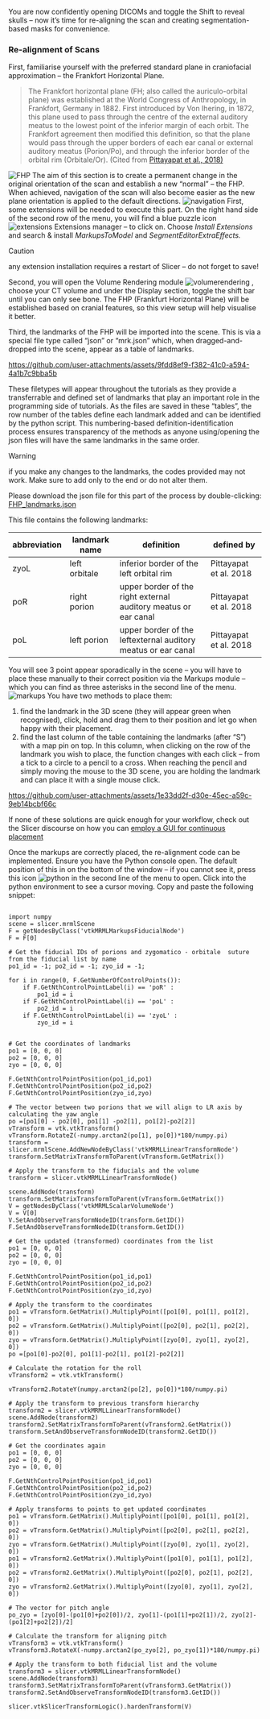 You are now confidently opening DICOMs and toggle the Shift to reveal skulls – now it’s time for re-aligning the scan and creating segmentation-based masks for convenience.
### Re-alignment of Scans
First, familiarise yourself with the preferred standard plane in craniofacial approximation  – the Frankfort Horizontal Plane.

> The Frankfort horizontal plane (FH; also called the auriculo-orbital plane) was established at the World Congress of Anthropology, in Frankfort, Germany in 1882. First introduced by Von Ihering, in 1872, this plane used to pass through the centre of the external auditory meatus to the lowest point of the inferior margin of each orbit. The Frankfort agreement then modified this definition, so that the plane would pass through the upper borders of each ear canal or external auditory meatus (Porion/Po), and through the inferior border of the orbital rim (Orbitale/Or). (Cited from [Pittayapat et al., 2018)](https://doi.org/10.1093/ejo/cjx066)

![FHP](https://github.com/user-attachments/assets/b8bbc8c3-ba9e-4c95-b4e0-035a8b103ce0)
The aim of this section is to create a permanent change in the original orientation of the scan and establish a new “normal”  – the FHP. When achieved, navigation of the scan will also become easier as the new plane orientation is applied to the default directions.
![navigation](https://github.com/user-attachments/assets/3391d21f-c7ca-4a8e-9a69-0ef8a06904f9)
First, some extensions will be needed to execute this part. On the right hand side of the second row of the menu, you will find a blue puzzle icon ![extensions](https://github.com/user-attachments/assets/c9e84ef8-ca33-4e92-b2ff-066e977b4ba6) Extensions manager – to click on. Choose _Install Extensions_ and search & install _MarkupsToModel_ and _SegmentEditorExtraEffects._ 

> [!CAUTION]
> any extension installation requires a restart of Slicer – do not forget to save!

Second, you will open the Volume Rendering module  ![volumerendering](https://github.com/user-attachments/assets/a5395818-542d-4d68-8d5e-1757e5c49ec4)
, choose your CT volume and under the Display  section, toggle the shift bar until you can only see bone. The FHP (Frankfurt Horizontal Plane) will be established based on cranial features, so this view setup will help visualise it better. 

Third,  the landmarks of the FHP will be imported into the scene. This is via a special file type called “json” or “mrk.json” which, when dragged-and-dropped into the scene, appear as a table of landmarks.

https://github.com/user-attachments/assets/9fdd8ef9-f382-41c0-a594-4a1b7c9bba5b

These filetypes will appear throughout the tutorials as they provide a transferrable and defined set of landmarks that play an important role in the programming side of tutorials. As the files are saved in these “tables”, the row number of the tables define each landmark added and can be identified by the python script. This numbering-based definition-identification process ensures transparency of the methods as anyone using/opening the json files will have the same landmarks in the same order.
> [!WARNING]
> if you make any changes to the landmarks, the codes provided may not work. Make sure to add only to the end or do not alter them.

Please download the json file for this part of the process by double-clicking: 
[FHP_landmarks.json](https://github.com/user-attachments/files/19097642/FHP_landmarks.json)

This file contains the following landmarks: 


abbreviation | landmark name | definition | defined by
-- | -- | -- | --
zyoL | left orbitale | inferior border of the left orbital rim | Pittayapat et al. 2018
poR | right porion | upper border of the right external auditory meatus or ear canal | Pittayapat et al. 2018
poL | left porion | upper border of the leftexternal auditory meatus or ear canal | Pittayapat et al. 2018


You will see 3 point appear sporadically in the scene – you will have to place these manually to their correct position via the Markups module – which you can find as three asterisks in the second line of the menu. 
![markups](https://github.com/user-attachments/assets/41b52cfe-97ed-4d94-b7fc-77b4d8090285)
You have two methods to place them: 

1. find the landmark in the 3D scene (they will appear green when recognised), click, hold and drag them to their position and let go when happy with their placement. 
2. find the last column of the table containing the landmarks (after “S”) with a map pin on top. In this column, when clicking on the row of the landmark you wish to place, the function changes with each click – from a tick to a circle to a pencil to a cross. When reaching the pencil and simply moving the mouse to the 3D scene, you are holding the landmark and can place it with a single mouse click. 

https://github.com/user-attachments/assets/1e33dd2f-d30e-45ec-a59c-9eb14bcbf66c


If none of these solutions are quick enough for your workflow, check out the Slicer discourse on how you can [employ a GUI for continuous placement](https://slicer.readthedocs.io/en/latest/developer_guide/script_repository.html#add-a-button-to-module-gui-to-activate-control-point-placement)


Once the markups are correctly placed, the re-alignment code can be implemented. Ensure you  have the Python console open. The default position of this in on the bottom of the window – if you cannot see it, press this icon ![python](https://github.com/user-attachments/assets/27a499fa-b3f5-4450-8f49-13bb4920f634) in the second line of the menu to open. Click into the python environment to see a cursor moving. Copy and paste the following snippet: 
```

import numpy
scene = slicer.mrmlScene
F = getNodesByClass('vtkMRMLMarkupsFiducialNode')
F = F[0]

# Get the fiducial IDs of porions and zygomatico - orbitale  suture from the fiducial list by name
po1_id = -1; po2_id = -1; zyo_id = -1;

for i in range(0, F.GetNumberOfControlPoints()):
	if F.GetNthControlPointLabel(i) == 'poR' :
		po1_id = i
	if F.GetNthControlPointLabel(i) == 'poL' :
		po2_id = i
	if F.GetNthControlPointLabel(i) == 'zyoL' :
		zyo_id = i


# Get the coordinates of landmarks
po1 = [0, 0, 0]
po2 = [0, 0, 0]
zyo = [0, 0, 0]

F.GetNthControlPointPosition(po1_id,po1)
F.GetNthControlPointPosition(po2_id,po2)
F.GetNthControlPointPosition(zyo_id,zyo)

# The vector between two porions that we will align to LR axis by calculating the yaw angle
po =[po1[0] - po2[0], po1[1] -po2[1], po1[2]-po2[2]]
vTransform = vtk.vtkTransform()
vTransform.RotateZ(-numpy.arctan2(po[1], po[0])*180/numpy.pi)
transform = slicer.mrmlScene.AddNewNodeByClass('vtkMRMLLinearTransformNode')
transform.SetMatrixTransformToParent(vTransform.GetMatrix())

# Apply the transform to the fiducials and the volume
transform = slicer.vtkMRMLLinearTransformNode()

scene.AddNode(transform) 
transform.SetMatrixTransformToParent(vTransform.GetMatrix())
V = getNodesByClass('vtkMRMLScalarVolumeNode')
V = V[0]
V.SetAndObserveTransformNodeID(transform.GetID())
F.SetAndObserveTransformNodeID(transform.GetID())

# Get the updated (transformed) coordinates from the list
po1 = [0, 0, 0]
po2 = [0, 0, 0]
zyo = [0, 0, 0]

F.GetNthControlPointPosition(po1_id,po1)
F.GetNthControlPointPosition(po2_id,po2)
F.GetNthControlPointPosition(zyo_id,zyo)

# Apply the transform to the coordinates
po1 = vTransform.GetMatrix().MultiplyPoint([po1[0], po1[1], po1[2], 0])
po2 = vTransform.GetMatrix().MultiplyPoint([po2[0], po2[1], po2[2], 0])
zyo = vTransform.GetMatrix().MultiplyPoint([zyo[0], zyo[1], zyo[2], 0])
po =[po1[0]-po2[0], po1[1]-po2[1], po1[2]-po2[2]]

# Calculate the rotation for the roll 
vTransform2 = vtk.vtkTransform()

vTransform2.RotateY(numpy.arctan2(po[2], po[0])*180/numpy.pi)

# Apply the transform to previous transform hierarchy
transform2 = slicer.vtkMRMLLinearTransformNode()
scene.AddNode(transform2) 
transform2.SetMatrixTransformToParent(vTransform2.GetMatrix())
transform.SetAndObserveTransformNodeID(transform2.GetID())

# Get the coordinates again
po1 = [0, 0, 0]
po2 = [0, 0, 0]
zyo = [0, 0, 0]

F.GetNthControlPointPosition(po1_id,po1)
F.GetNthControlPointPosition(po2_id,po2)
F.GetNthControlPointPosition(zyo_id,zyo)

# Apply transforms to points to get updated coordinates
po1 = vTransform.GetMatrix().MultiplyPoint([po1[0], po1[1], po1[2], 0])
po2 = vTransform.GetMatrix().MultiplyPoint([po2[0], po2[1], po2[2], 0])
zyo = vTransform.GetMatrix().MultiplyPoint([zyo[0], zyo[1], zyo[2], 0])
po1 = vTransform2.GetMatrix().MultiplyPoint([po1[0], po1[1], po1[2], 0])
po2 = vTransform2.GetMatrix().MultiplyPoint([po2[0], po2[1], po2[2], 0])
zyo = vTransform2.GetMatrix().MultiplyPoint([zyo[0], zyo[1], zyo[2], 0])

# The vector for pitch angle
po_zyo = [zyo[0]-(po1[0]+po2[0])/2, zyo[1]-(po1[1]+po2[1])/2, zyo[2]-(po1[2]+po2[2])/2]

# Calculate the transform for aligning pitch
vTransform3 = vtk.vtkTransform()
vTransform3.RotateX(-numpy.arctan2(po_zyo[2], po_zyo[1])*180/numpy.pi)

# Apply the transform to both fiducial list and the volume
transform3 = slicer.vtkMRMLLinearTransformNode()
scene.AddNode(transform3) 
transform3.SetMatrixTransformToParent(vTransform3.GetMatrix())
transform2.SetAndObserveTransformNodeID(transform3.GetID())

slicer.vtkSlicerTransformLogic().hardenTransform(V)

```
